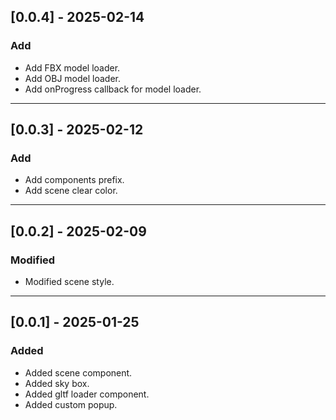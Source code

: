 ## [0.0.4] - 2025-02-14

### Add

- Add FBX model loader.
- Add OBJ model loader.
- Add onProgress callback for model loader.

---

## [0.0.3] - 2025-02-12

### Add

- Add components prefix.
- Add scene clear color.

---

## [0.0.2] - 2025-02-09

### Modified

- Modified scene style.

---

## [0.0.1] - 2025-01-25

### Added

- Added scene component.
- Added sky box.
- Added gltf loader component.
- Added custom popup.
